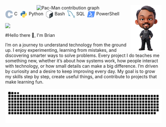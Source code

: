 <img align="right" src="mycartoon.png.png" width="100" />

<div align="center">
  <picture>
    <source media="(prefers-color-scheme: dark)" srcset="https://raw.githubusercontent.com/Kbryaann/Kbryaann/output/pacman-contribution-graph-dark.svg">
    <source media="(prefers-color-scheme: light)" srcset="https://raw.githubusercontent.com/Kbryaann/Kbryaann/output/pacman-contribution-graph.svg">
    <img alt="Pac-Man contribution graph" src="https://raw.githubusercontent.com/Kbryaann/Kbryaann/output/pacman-contribution-graph.svg">
  </picture>
</div>

<span>
  <img src="https://raw.githubusercontent.com/devicons/devicon/master/icons/c/c-original.svg" width="25" style="vertical-align: middle;"/> C&nbsp;
  <img src="https://raw.githubusercontent.com/devicons/devicon/master/icons/python/python-original.svg" width="25" style="vertical-align: middle;"/> Python&nbsp;
  <img src="https://raw.githubusercontent.com/devicons/devicon/master/icons/bash/bash-original.svg" width="25" style="vertical-align: middle;"/> Bash&nbsp;
  <img src="https://raw.githubusercontent.com/devicons/devicon/master/icons/mysql/mysql-original.svg" width="25" style="vertical-align: middle;"/> SQL&nbsp;
  <img src="https://raw.githubusercontent.com/devicons/devicon/master/icons/powershell/powershell-original.svg" width="25" style="vertical-align: middle;"/> PowerShell
</span>
<p align="left">
  <img src="icon-url" width="30" style="vertical-align: middle; margin-right: 10px;">
  <span>


#Hello there 👋, I'm Brian


I’m on a journey to understand technology from the ground up.
I enjoy experimenting, learning from mistakes, and discovering smarter ways to solve problems.
Every project I do teaches me something new, whether it’s about how systems work, how people interact with technology, or how small details can make a big difference.
I’m driven by curiosity and a desire to keep improving every day.
My goal is to grow my skills step by step, create useful things, and contribute to projects that make learning fun.


![Pac-Man Dark Mode Graph](https://raw.githubusercontent.com/Kbryaann/Kbryaann/main/output/pacman-contribution-graph-dark.svg)
</p>







<!--
**Kbryaann/Kbryaann** is a ✨ _special_ ✨ repository because its `README.md` (this file) appears on your GitHub profile.

Here are some ideas to get you started:

- 🔭 I’m currently working on ...
- 🌱 I’m currently learning ...
- 👯 I’m looking to collaborate on ...
- 🤔 I’m looking for help with ...
- 💬 Ask me about ...
- 📫 How to reach me: ...
- 😄 Pronouns: ...
- ⚡ Fun fact: ...
-->
